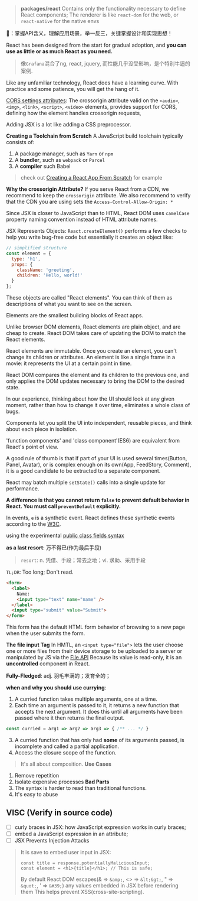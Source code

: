 
> **packages/react**
> Contains only the functionality necessary to define React components;
> The renderer is like `react-dom` for the web, or `react-native` for the native envs

🎯：掌握API含义，理解应用场景，举一反三，关键掌握设计和实现思想！

React has been designed from the start for gradual adoption, and **you can use as little or as much React as you need.**
> 像`Grafana`混合了ng, react, jquery, 而性能几乎没受影响，是个特别牛逼的案例.

Like any unfamiliar technology, React does have a learning curve. With practice and some patience, you will get the hang of it.

[CORS settings attributes](https://developer.mozilla.org/zh-CN/docs/Web/HTML/CORS_settings_attributes): The crossorigin attribute valid on the `<audio>`, `<img>`, `<link>`, `<script>`, `<video>` elements, provides support for CORS, defining how the element handles crossorigin requests, 


Adding JSX is a lot like adding a CSS preprocessor. 

**Creating a Toolchain from Scratch**
A JavaScript build toolchain typically consists of:
1. A package manager, such as `Yarn` or `npm`
2. A **bundler**, such as `webpack` or `Parcel`
3. A **compiler** such Babel
> check out [Creating a React App From Scratch](https://blog.usejournal.com/creating-a-react-app-from-scratch-f3c693b84658) for example


**Why the crossorigin Attribute?**
If you serve React from a CDN, we recommend to keep the `crossorigin` attribute.
We also recommend to verify that the CDN you are using sets the `Access-Control-Allow-Origin: *`


Since JSX is closer to JavaScript than to HTML, React DOM uses `camelCase` property naming convention instead of HTML attribute names.

JSX Represents Objects: `React.createElement()` performs a few checks to help you write bug-free code but essentially it creates an object like:
```javascript
// simplified structure
const element = {
  type: 'h1',
  props: {
    className: 'greeting',
    children: 'Hello, world!'
  }
};
```
These objects are called "React elements". You can think of them as descriptions of what you want to see on the screen.


Elements are the smallest building blocks of React apps.

Unlike browser DOM elements, React elements are plain object, and are cheap to create. React DOM takes care of updating the DOM to match the React elements.

React elements are immutable. Once you create an element, you can't change its children or attributes. An element is like a single frame in a movie: it represents the UI at a certain point in time.

React DOM compares the element and its children to the previous one, and only applies the DOM updates necessary to bring the DOM to the desired state.

In our experience, thinking about how the UI should look at any given moment, rather than how to change it over time, eliminates a whole class of bugs.

Components let you split the UI into independent, reusable pieces, and think about each piece in isolation.

'function components' and 'class component'(ES6) are equivalent from React's point of view.

A good rule of thumb is that if part of your UI is used several times(Button, Panel, Avatar), or is complex enough on its own(App, FeedStory, Comment), it is a good candidate to be extracted to a separate component.

React may batch multiple `setState()` calls into a single update for performance.

**A difference is that you cannot return `false` to prevent default behavior in React. You must call `preventDefault` explicitly.**

In events, `e` is a synthetic event. React defines these synthetic events according to the [W3C](https://www.w3.org/TR/DOM-Level-3-Events/).

using the experimental [public class fields syntax](https://babeljs.io/docs/en/babel-plugin-proposal-class-properties)

**as a last resort**: 万不得已(作为最后手段)
> `resort`: n. 凭借、手段；常去之地；vi. 求助、采用手段
 
`TL;DR`: Too long; Don't read.

```html
<form>
  <label>
    Name: 
    <input type="text" name="name" />
  </label>
  <input type="submit" value="Submit">
</form>
```
This form has the default HTML form behavior of browsing to a new page when the user submits the form.


**The file input Tag**
In HMTL, an `<input type="file">` lets the user choose one or more files from their device storage to be uploaded to a server or manipulated by JS via the [File API](https://developer.mozilla.org/en-US/docs/Web/API/File/Using_files_from_web_applications)
Because its value is read-only, it is an **uncontrolled** component in React. 

**Fully-Fledged**: adj. 羽毛丰满的；发育全的；

**when and why you should use currying**:
1. A curried function takes multiple arguments, one at a time.
2. Each time an argument is passed to it, it returns a new function that accepts the next argument. It does this until all arguments have been passed where it then returns the final output.
```javascript
const curried = arg1 => arg2 => arg3 => { /** ... */ }
```
3. A curried function that has only had **some** of its arguments passed, is incomplete and called a partial application.
4. Access the closure scope of the function.
> It's all about composition.
**Use Cases**
1. Remove repetition
2. Isolate expensive processes
**Bad Parts**
1. The syntax is harder to read than traditional functions.
2. It's easy to abuse



## VISC (Verify in source code)
- [ ] curly braces in JSX: how JavaScript expression works in curly braces;
- [ ] embed a JavaScript expression in an attribute;
- [ ] JSX Prevents Injection Attacks
> It is save to embed user input in JSX:
> ``` JSX
> const title = response.potentiallyMaliciousInput;
> const element = <h1>{title}</h1>; // This is safe;
> ```
> By default React DOM escapes(& => `&amp;`, <> => `&lt;&gt;`, " => `&quot;`, ' => `&#39;`) any values embedded in JSX before rendering them 
> This helps prevent XSS(cross-site-scripting).



